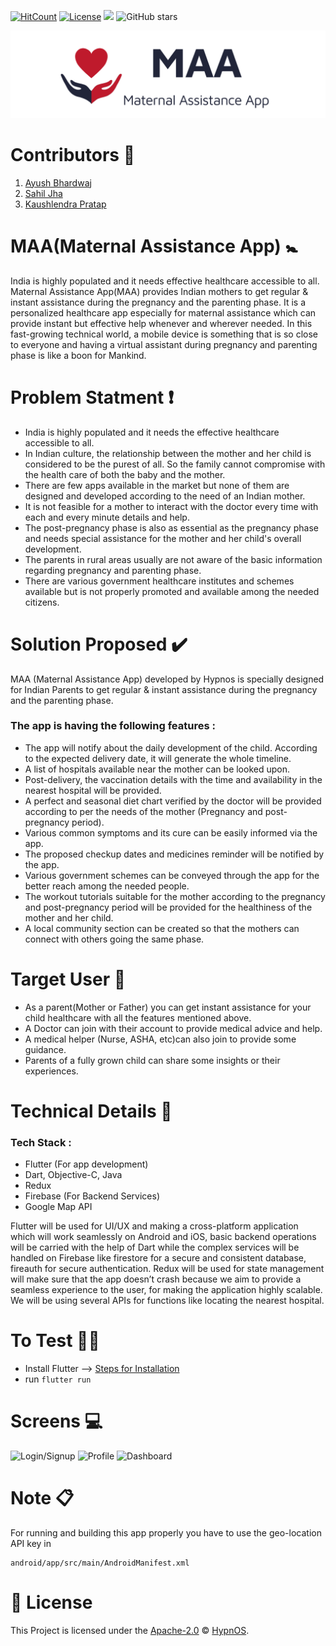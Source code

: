 [![HitCount](http://hits.dwyl.io/Hypn-OS/Maternal-Assistance-App.svg)](http://hits.dwyl.io/Hypn-OS/Maternal-Assistance-App)
[![License](https://img.shields.io/badge/License-Apache%202.0-blue.svg)](/LICENSE) 
[![](https://img.shields.io/badge/</>%20With%20❤️%20By-Hypnos-red)](https://github.com/Hypn-OS)
![GitHub stars](https://img.shields.io/github/stars/Hypn-OS/Maternal-Assistance-App?style=social)


![Logo](assets/MAA.png)


# Contributors :triangular_flag_on_post:
1. [Ayush Bhardwaj](https://github.com/hastagAB)
2. [Sahil Jha](https://github.com/sjha2048) 
3. [Kaushlendra Pratap](https://github.com/Kaushl2208)

# MAA(Maternal Assistance App) :baby_symbol:
India is highly populated and it needs effective healthcare accessible to all. Maternal Assistance App(MAA) provides Indian mothers to get regular & instant assistance during the pregnancy and the parenting phase. It is a personalized healthcare app especially for maternal assistance which can provide instant but effective help whenever and wherever needed. In this fast-growing technical world, a mobile device is something that is so close to everyone and having a virtual assistant during pregnancy and parenting phase is like a boon for Mankind. 


# Problem Statment :heavy_exclamation_mark:
- India is highly populated and it needs the effective healthcare accessible to all. 
- In Indian culture, the relationship between the mother and her child is considered to be the purest of all. So the family cannot compromise with the health care of both the baby and the mother. 
- There are few apps available in the market but none of them are designed and developed according to the need of an Indian mother.
- It is not feasible for a mother to interact with the doctor every time with each and every minute details and help. 
- The post-pregnancy phase is also as essential as the pregnancy phase and needs special assistance for the mother and her child's overall development.
- The parents in rural areas usually are not aware of the basic information regarding pregnancy and parenting phase. 
- There are various government healthcare institutes and schemes available but is not properly promoted and available among the needed citizens. 

# Solution Proposed :heavy_check_mark:
MAA (Maternal Assistance App) developed by Hypnos is specially designed for Indian Parents to get regular & instant assistance during the pregnancy and the parenting phase. 
### The app is having the following features : 
- The app will notify about the daily development of the child. According to the expected delivery date, it will generate the whole timeline. 
- A list of hospitals available near the mother can be looked upon. 
- Post-delivery, the vaccination details with the time and availability in the nearest hospital will be provided. 
- A perfect and seasonal diet chart verified by the doctor will be provided according to per the needs of the mother (Pregnancy and post-pregnancy period).
- Various common symptoms and its cure can be easily informed via the app.
- The proposed checkup dates and medicines reminder will be notified by the app.
- Various government schemes can be conveyed through the app for the better reach among the needed people. 
- The workout tutorials suitable for the mother according to the pregnancy and post-pregnancy period will be provided for the healthiness of the mother and her child.
- A local community section can be created so that the mothers can connect with others going the same phase.

# Target User :pushpin:
- As a parent(Mother or Father) you can get instant assistance for your child healthcare with all the features mentioned above.
- A Doctor can join with their account to provide medical advice and help.
- A medical helper (Nurse, ASHA, etc)can also join to provide some guidance.
- Parents of a fully grown child can share some insights or their experiences.

# Technical Details 🔧
### Tech Stack : 
- Flutter (For app development)
- Dart, Objective-C, Java
- Redux
- Firebase (For Backend Services)
- Google Map API

Flutter will be used for UI/UX and making a cross-platform application which will work seamlessly on Android and iOS, basic backend operations will be carried with the help of Dart while the complex services will be handled on Firebase like firestore for a secure and consistent database, fireauth for secure authentication.
Redux will be used for state management will make sure that the app doesn’t crash because we aim to provide a seamless experience to the user, for making the application highly scalable. We will be using several APIs for functions like locating the nearest hospital.

# To Test 👨‍💻
- Install Flutter --> [Steps for Installation](https://flutter.dev/docs/get-started/install)
- run `flutter run`

# Screens :computer:
![Login/Signup](files/Login.gif)
![Profile](files/Profile.gif)
![Dashboard](files/Dashboard.gif)



# Note :clipboard:
For running and building this app properly you have to use the geo-location API key in 


```
android/app/src/main/AndroidManifest.xml
```


# 📜 License
This Project is licensed under the [Apache-2.0](/LICENSE) © [HypnOS](https://github.com/Hypn-OS).
